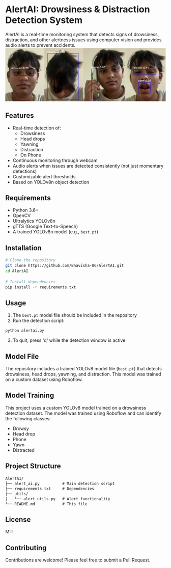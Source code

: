 # AlertAI: Drowsiness & Distraction Detection System

AlertAI is a real-time monitoring system that detects signs of drowsiness, distraction, and other alertness issues using computer vision and provides audio alerts to prevent accidents.
![Results](assets/results.png)

## Features

- Real-time detection of:
  - Drowsiness
  - Head drops
  - Yawning
  - Distraction
  - On Phone
- Continuous monitoring through webcam
- Audio alerts when issues are detected consistently (not just momentary detections)
- Customizable alert thresholds
- Based on YOLOv8n object detection

## Requirements

- Python 3.6+
- OpenCV
- Ultralytics YOLOv8n
- gTTS (Google Text-to-Speech)
- A trained YOLOv8n model (e.g., `best.pt`)

## Installation

```bash
# Clone the repository
git clone https://github.com/Bhavisha-06/AlertAI.git
cd AlertAI

# Install dependencies
pip install -r requirements.txt
```

## Usage

1. The `best.pt` model file should be included in the repository
2. Run the detection script:

```bash
python alertai.py
```

3. To quit, press 'q' while the detection window is active

## Model File

The repository includes a trained YOLOv8 model file (`best.pt`) that detects drowsiness, head drops, yawning, and distraction. This model was trained on a custom dataset using Roboflow.

## Model Training

This project uses a custom YOLOv8 model trained on a drowsiness detection dataset. The model was trained using Roboflow and can identify the following classes:
- Drowsy
- Head drop
- Phone
- Yawn
- Distracted

## Project Structure

```
AlertAI/
├── alert_ai.py          # Main detection script
├── requirements.txt     # Dependencies
├── utils/
│   └── alert_utils.py   # Alert functionality
└── README.md            # This file
```

## License

MIT

## Contributing

Contributions are welcome! Please feel free to submit a Pull Request.
